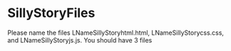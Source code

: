 # SillyStoryFiles
Please name the files LNameSillyStoryhtml.html, LNameSillyStorycss.css, and LNameSillyStoryjs.js.  You should have 3 files
